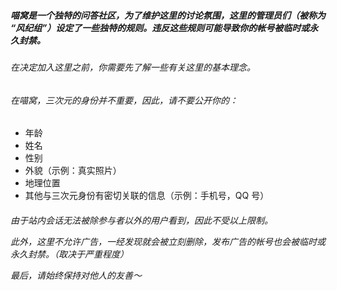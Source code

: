 <h5> 喵窝是一个独特的问答社区，为了维护这里的讨论氛围，这里的管理员们（被称为 “风纪组”）设定了一些独特的规则。违反这些规则可能导致你的帐号被临时或永久封禁。 </h5>

<h6> 在决定加入这里之前，你需要先了解一些有关这里的基本理念。</h6>

<h6> 在喵窝，三次元的身份并不重要，因此，请不要公开你的：</h6>

<ul>
      <li>年龄</li>
      <li>姓名</li>
      <li>性别</li>
      <li>外貌（示例：真实照片）</li>
      <li>地理位置</li>
      <li>其他与三次元身份有密切关联的信息（示例：手机号，QQ 号）</li>
</ul>

<h6> 
 <p>由于站内会话无法被除参与者以外的用户看到，因此不受以上限制。</p> 
 <p>此外，这里不允许广告，一经发现就会被立刻删除，发布广告的帐号也会被临时或永久封禁。（取决于严重程度）</p>

<p>最后，请始终保持对他人的友善～</p>
</h6>

